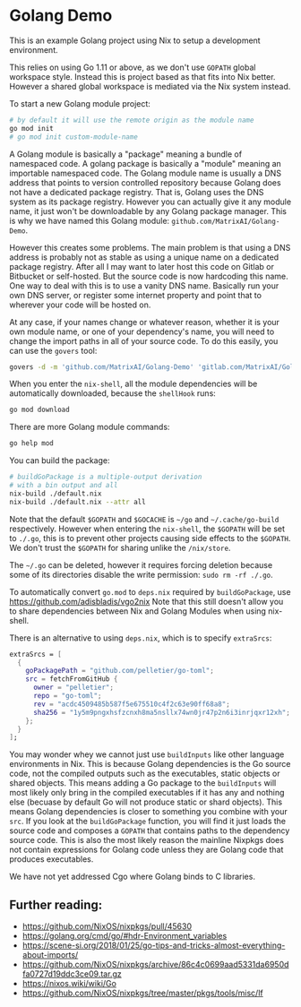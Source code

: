 # Golang Demo

This is an example Golang project using Nix to setup a development environment.

This relies on using Go 1.11 or above, as we don't use `GOPATH` global workspace style. Instead this is project based as that fits into Nix better. However a shared global workspace is mediated via the Nix system instead.

To start a new Golang module project:

```sh
# by default it will use the remote origin as the module name
go mod init
# go mod init custom-module-name
```

A Golang module is basically a "package" meaning a bundle of namespaced code. A golang package is basically a "module" meaning an importable namespaced code. The Golang module name is usually a DNS address that points to version controlled repository because Golang does not have a dedicated package registry. That is, Golang uses the DNS system as its package registry. However you can actually give it any module name, it just won't be downloadable by any Golang package manager. This is why we have named this Golang module: `github.com/MatrixAI/Golang-Demo`.

However this creates some problems. The main problem is that using a DNS address is probably not as stable as using a unique name on a dedicated package registry. After all I may want to later host this code on Gitlab or Bitbucket or self-hosted. But the source code is now hardcoding this name. One way to deal with this is to use a vanity DNS name. Basically run your own DNS server, or register some internet property and point that to wherever your code will be hosted on.

At any case, if your names change or whatever reason, whether it is your own module name, or one of your dependency's name, you will need to change the import paths in all of your source code. To do this easily, you can use the `govers` tool:

```sh
govers -d -m 'github.com/MatrixAI/Golang-Demo' 'gitlab.com/MatrixAI/Golang-Demo'
```

When you enter the `nix-shell`, all the module dependencies will be automatically downloaded, because the `shellHook` runs:

```sh
go mod download
```

There are more Golang module commands:

```sh
go help mod
```

You can build the package:

```sh
# buildGoPackage is a multiple-output derivation
# with a bin output and all
nix-build ./default.nix
nix-build ./default.nix --attr all
```

Note that the default `$GOPATH` and `$GOCACHE` is `~/go` and `~/.cache/go-build` respectively. However when entering the `nix-shell`, the `$GOPATH` will be set to `./.go`, this is to prevent other projects causing side effects to the `$GOPATH`. We don't trust the `$GOPATH` for sharing unlike the `/nix/store`.

The `~/.go` can be deleted, however it requires forcing deletion because some of its directories disable the write permission: `sudo rm -rf ./.go`.

To automatically convert `go.mod` to `deps.nix` required by `buildGoPackage`, use https://github.com/adisbladis/vgo2nix Note that this still doesn't allow you to share dependencies between Nix and Golang Modules when using nix-shell.

There is an alternative to using `deps.nix`, which is to specify `extraSrcs`:

```nix
extraSrcs = [
  {
    goPackagePath = "github.com/pelletier/go-toml";
    src = fetchFromGitHub {
      owner = "pelletier";
      repo = "go-toml";
      rev = "acdc4509485b587f5e675510c4f2c63e90ff68a8";
      sha256 = "1y5m9pngxhsfzcnxh8ma5nsllx74wn0jr47p2n6i3inrjqxr12xh";
    };
  }
];
```

You may wonder whey we cannot just use `buildInputs` like other language environments in Nix. This is because Golang dependencies is the Go source code, not the compiled outputs such as the executables, static objects or shared objects. This means adding a Go package to the `buildInputs` will most likely only bring in the compiled executables if it has any and nothing else (becuase by default Go will not produce static or shard objects). This means Golang dependencies is closer to something you combine with your `src`. If you look at the `buildGoPackage` function, you will find it just loads the source code and composes a `GOPATH` that contains paths to the dependency source code. This is also the most likely reason the mainline Nixpkgs does not contain expressions for Golang code unless they are Golang code that produces executables.

We have not yet addressed Cgo where Golang binds to C libraries.

## Further reading:

* https://github.com/NixOS/nixpkgs/pull/45630
* https://golang.org/cmd/go/#hdr-Environment_variables
* https://scene-si.org/2018/01/25/go-tips-and-tricks-almost-everything-about-imports/
* https://github.com/NixOS/nixpkgs/archive/86c4c0699aad5331da6950dfa0727d19ddc3ce09.tar.gz
* https://nixos.wiki/wiki/Go
* https://github.com/NixOS/nixpkgs/tree/master/pkgs/tools/misc/lf
